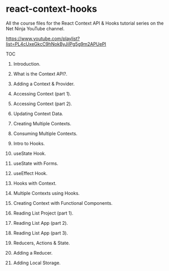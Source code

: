 # react-context-hooks
All the course files for the React Context API &amp; Hooks tutorial series on the Net Ninja YouTube channel.

https://www.youtube.com/playlist?list=PL4cUxeGkcC9hNokByJilPg5g9m2APUePI

TOC
01. Introduction.
02. What is the Context API?.
03. Adding a Context & Provider.
04. Accessing Context (part 1).
05. Accessing Context (part 2).
06. Updating Context Data.
07. Creating Multiple Contexts.
08. Consuming Multiple Contexts.

09. Intro to Hooks.
10. useState Hook.
11. useState with Forms.
12. useEffect Hook.
13. Hooks with Context.
14. Multiple Contexts using Hooks.
15. Creating Context with Functional Components.
16. Reading List Project (part 1).
17. Reading List App (part 2).
18. Reading List App (part 3).

19. Reducers, Actions & State.
20. Adding a Reducer.
21. Adding Local Storage.
